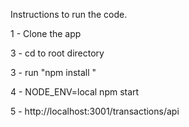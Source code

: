 Instructions to run the code.

1 - Clone the app 

3 - cd to root directory

3 - run "npm install "

4 - NODE_ENV=local npm start

5 - http://localhost:3001/transactions/api
